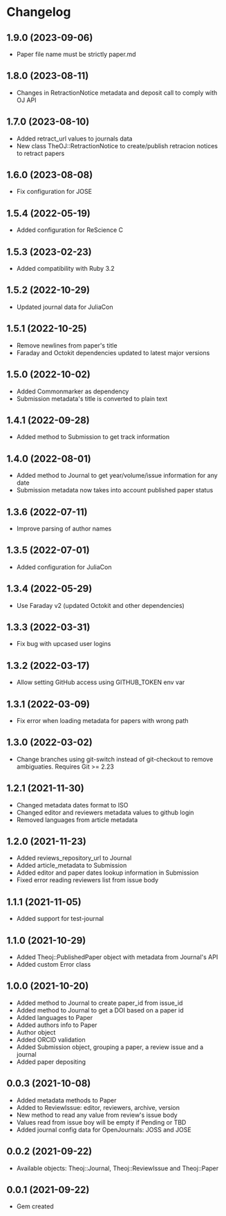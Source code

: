 # Changelog

## 1.9.0 (2023-09-06)

- Paper file name must be strictly paper.md


## 1.8.0 (2023-08-11)

- Changes in RetractionNotice metadata and deposit call to comply with OJ API

## 1.7.0 (2023-08-10)

- Added retract_url values to journals data
- New class TheOJ::RetractionNotice to create/publish retracion notices to retract papers

## 1.6.0 (2023-08-08)

- Fix configuration for JOSE

## 1.5.4 (2022-05-19)

- Added configuration for ReScience C

## 1.5.3 (2023-02-23)

- Added compatibility with Ruby 3.2

## 1.5.2 (2022-10-29)

- Updated journal data for JuliaCon

## 1.5.1 (2022-10-25)

- Remove newlines from paper's title
- Faraday and Octokit dependencies updated to latest major versions

## 1.5.0 (2022-10-02)

- Added Commonmarker as dependency
- Submission metadata's title is converted to plain text

## 1.4.1 (2022-09-28)

- Added method to Submission to get track information

## 1.4.0 (2022-08-01)

- Added method to Journal to get year/volume/issue information for any date
- Submission metadata now takes into account published paper status

## 1.3.6 (2022-07-11)

- Improve parsing of author names

## 1.3.5 (2022-07-01)

- Added configuration for JuliaCon

## 1.3.4 (2022-05-29)

- Use Faraday v2 (updated Octokit and other dependencies)

## 1.3.3 (2022-03-31)

- Fix bug with upcased user logins

## 1.3.2 (2022-03-17)

- Allow setting GitHub access using GITHUB_TOKEN env var

## 1.3.1 (2022-03-09)

- Fix error when loading metadata for papers with wrong path

## 1.3.0 (2022-03-02)

- Change branches using git-switch instead of git-checkout to remove ambiguaties. Requires Git >= 2.23

## 1.2.1 (2021-11-30)

- Changed metadata dates format to ISO
- Changed editor and reviewers metadata values to github login
- Removed languages from article metadata

## 1.2.0 (2021-11-23)

- Added reviews_repository_url to Journal
- Added article_metadata to Submission
- Added editor and paper dates lookup information in Submission
- Fixed error reading reviewers list from issue body

## 1.1.1 (2021-11-05)

- Added support for test-journal

## 1.1.0 (2021-10-29)

- Added Theoj::PublishedPaper object with metadata from Journal's API
- Added custom Error class

## 1.0.0 (2021-10-20)

- Added method to Journal to create paper_id from issue_id
- Added method to Journal to get a DOI based on a paper id
- Added languages to Paper
- Added authors info to Paper
- Author object
- Added ORCID validation
- Added Submission object, grouping a paper, a review issue and a journal
- Added paper depositing

## 0.0.3 (2021-10-08)

- Added metadata methods to Paper
- Added to ReviewIssue: editor, reviewers, archive, version
- New method to read any value from review's issue body
- Values read from issue boy will be empty if Pending or TBD
- Added journal config data for OpenJournals: JOSS and JOSE


## 0.0.2 (2021-09-22)

- Available objects: Theoj::Journal, Theoj::ReviewIssue and Theoj::Paper


## 0.0.1 (2021-09-22)

- Gem created

